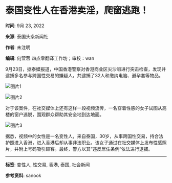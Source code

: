 # 泰国变性人在香港卖淫，爬窗逃跑！

**时间**: 9月 23, 2022

**来源**: 泰国头条新闻社

**作者**: 未注明

**编辑**: 何萱蓉 四点零翻译工作坊；审校：wan

9月23日，据泰媒报道，中国香港警察对香港商业区尖沙咀进行突击检查，发现并逮捕多名参与跨国性交易的嫌疑人，共逮捕了32人和缴纳电脑、避孕套等物品。

![ 图片1](https://www.thaiheadlines.com/wp-content/uploads/2022/09/QQ截图20220923162828.png)

![ 图片2](https://www.thaiheadlines.com/wp-content/uploads/2022/09/QQ截图20220923162904.png)

对于该案件，在社交媒体上还有这样一段视频流传，一名穿着性感的女子试图从高楼的窗户逃脱，围观群众帮助其安全地到达地面。

![ 图片3](https://www.thaiheadlines.com/wp-content/uploads/2022/09/QQ截图20220923163008.png)

据悉，视频中的女性是一名变性人，来自泰国，30岁，从事跨国性交易，持合法护照进入香港，进入香港后却从事非法职业。该女子通过在社交媒体上发布性感照片，并附上号码吸引顾客。最终，警方以其“违反居住条例”依法进行逮捕。

---

**标签**: 变性人, 性交易, 香港, 泰国, 社会新闻

**参考资料**: sanook